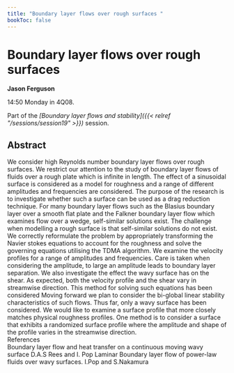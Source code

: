 ```yaml
---
title: "Boundary layer flows over rough surfaces "
bookToc: false
---
```


# Boundary layer flows over rough surfaces 

**Jason Ferguson**

14:50 Monday in 4Q08.

Part of the *[Boundary layer flows and stability]({{< relref "/sessions/session19" >}})* session.

## Abstract

We consider high Reynolds number boundary layer flows over rough surfaces. We restrict our attention to the study of boundary layer flows of fluids over a rough plate which is infinite in length. The effect of a sinusoidal surface is considered as a model for roughness and a range of different amplitudes and frequencies are considered. The purpose of the research is to investigate whether such a surface can be used as a drag reduction technique. For many boundary layer flows such as the Blasius boundary layer over a smooth flat plate and the Falkner boundary layer flow which examines flow over a wedge, self-similar solutions exist. The challenge when modelling a rough surface is that self-similar solutions do not exist.
We correctly reformulate the problem by appropriately transforming the Navier stokes equations to account for the roughness and solve the governing equations utilising the TDMA algorithm. We examine the velocity profiles for a range of amplitudes and frequencies. Care is taken when considering the amplitude, to large an amplitude leads to boundary layer separation. We also investigate the effect the wavy surface has on the shear. As expected, both the velocity profile and the shear vary in streamwise direction.  This method for solving such equations has been considered 
Moving forward we plan to consider the bi-global linear stability characteristics of such flows. Thus far, only a wavy surface has been considered. We would like to examine a surface profile that more closely matches physical roughness profiles. One method is to consider a surface that exhibits a randomized surface profile where the amplitude and shape of the profile varies in the streamwise direction.    
References  
Boundary layer flow and heat transfer on a continuous moving wavy surface D.A.S Rees and I. Pop 
Laminar Boundary layer flow of power-law fluids over wavy surfaces. I.Pop and S.Nakamura 



